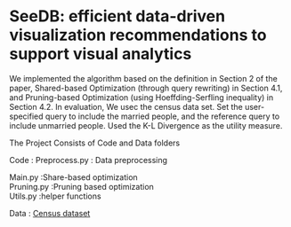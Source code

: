 # SeeDB: efficient data-driven visualization recommendations to support visual analytics #

 We implemented the algorithm based on the definition in Section 2 of the paper, Shared-based Optimization (through query rewriting) in Section 4.1, and Pruning-based Optimization (using Hoeffding-Serfling inequality) in Section 4.2.
 In evaluation, We usec the census data set. Set the user-specified query to include the married people, and the reference query to include unmarried people. 
 Used the K-L Divergence as the utility measure.

 The Project Consists of Code and Data folders 
 
 Code : 
 Preprocess.py  : Data preprocessing  
 
 Main.py  :Share-based optimization  
 Pruning.py  :Pruning based optimization  
 Utils.py  :helper functions  
 

 Data :
[Census dataset](https://archive.ics.uci.edu/dataset/20/census+income)

